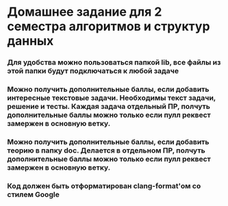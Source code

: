 # Домашнее задание для 2 семестра алгоритмов и структур данных

### Для удобства можно пользоваться папкой lib, все файлы из этой папки будут подключаться к любой задаче

### Можно получить дополнительные баллы, если добавить интересные текстовые задачи. Необходимы текст задачи, решение и тесты. Каждая задача отдельный ПР, полчуть дополнительные баллы можно только если пулл реквест замержен в основную ветку.

### Можно получить дополнительные баллы, если добавить теорию в папку doc. Делается в отдельном ПР, полчуть дополнительные баллы можно только если пулл реквест замержен в основную ветку.

### Код должен быть отформатирован clang-format'ом со стилем Google
